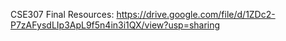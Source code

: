 CSE307 Final Resources: https://drive.google.com/file/d/1ZDc2-P7zAFysdLIp3ApL9f5n4in3i1QX/view?usp=sharing
